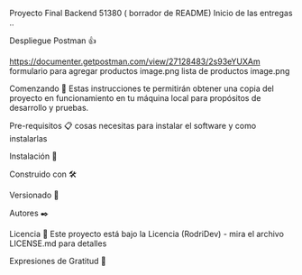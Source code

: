  Proyecto Final Backend 51380 ( borrador  de README)
Inicio de las entregas ..

Despliegue Postman 👍

https://documenter.getpostman.com/view/27128483/2s93eYUXAm
formulario para agregar productos
image.png
lista de productos
image.png

Comenzando 🚀
Estas instrucciones te permitirán obtener una copia del proyecto en funcionamiento en tu máquina local para propósitos de desarrollo y pruebas.


Pre-requisitos 📋
cosas necesitas para instalar el software y como instalarlas


Instalación 🔧





Construido con 🛠️




Versionado 📌


Autores ✒️


Licencia 📄
Este proyecto está bajo la Licencia (RodriDev) - mira el archivo LICENSE.md para detalles

Expresiones de Gratitud 🎁

